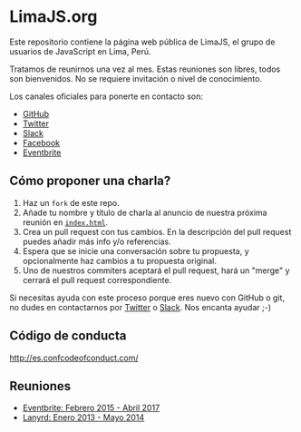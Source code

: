 # LimaJS.org

Este repositorio contiene la página web pública de LimaJS, el grupo de usuarios
de JavaScript en Lima, Perú.

Tratamos de reunirnos una vez al mes. Estas reuniones son libres, todos son
bienvenidos. No se requiere invitación o nivel de conocimiento.

Los canales oficiales para ponerte en contacto son:

* [GitHub](https://github.com/lima-js)
* [Twitter](https://twitter.com/js_peru)
* [Slack](https://holalimajs.herokuapp.com/)
* [Facebook](https://www.facebook.com/groups/jsperu/)
* [Eventbrite](https://www.eventbrite.com/o/limajs-7913150001)

## Cómo proponer una charla?

1. Haz un `fork` de este repo.
2. Añade tu nombre y título de charla al anuncio de nuestra próxima reunión en
   [`index.html`](https://github.com/lima-js/limajs.org/blob/master/index.html).
3. Crea un pull request con tus cambios. En la descripción del pull request
   puedes añadir más info y/o referencias.
4. Espera que se inicie una conversación sobre tu propuesta, y opcionalmente
   haz cambios a tu propuesta original.
5. Uno de nuestros commiters aceptará el pull request, hará un "merge" y
   cerrará el pull request correspondiente.

Si necesitas ayuda con este proceso porque eres nuevo con GitHub o git, no
dudes en contactarnos por [Twitter](https://twitter.com/js_peru) o
[Slack](https://holalimajs.herokuapp.com/). Nos encanta ayudar ;-)

## Código de conducta

http://es.confcodeofconduct.com/

## Reuniones

* [Eventbrite: Febrero 2015 - Abril 2017](https://www.eventbrite.com/o/limajs-7913150001)
* [Lanyrd: Enero 2013 - Mayo 2014](http://lanyrd.com/series/limajs/)
